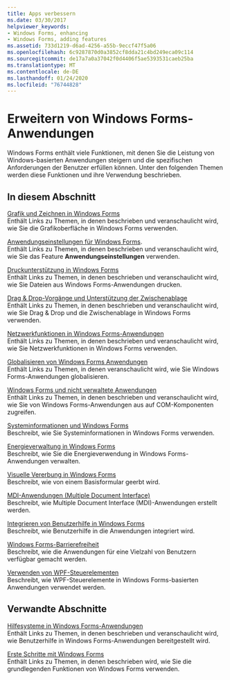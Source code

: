 ```yaml
---
title: Apps verbessern
ms.date: 03/30/2017
helpviewer_keywords:
- Windows Forms, enhancing
- Windows Forms, adding features
ms.assetid: 733d1219-d6ad-4256-a55b-9eccf47f5a06
ms.openlocfilehash: 6c9287870d0a3852cf8dda21c4bd249eca09c114
ms.sourcegitcommit: de17a7a0a37042f0d4406f5ae5393531caeb25ba
ms.translationtype: MT
ms.contentlocale: de-DE
ms.lasthandoff: 01/24/2020
ms.locfileid: "76744828"
---
```

# <a name="enhancing-windows-forms-applications"></a>Erweitern von Windows Forms-Anwendungen
Windows Forms enthält viele Funktionen, mit denen Sie die Leistung von Windows-basierten Anwendungen steigern und die spezifischen Anforderungen der Benutzer erfüllen können. Unter den folgenden Themen werden diese Funktionen und ihre Verwendung beschrieben.  
  
## <a name="in-this-section"></a>In diesem Abschnitt  
 [Grafik und Zeichnen in Windows Forms](graphics-and-drawing-in-windows-forms.md)  
 Enthält Links zu Themen, in denen beschrieben und veranschaulicht wird, wie Sie die Grafikoberfläche in Windows Forms verwenden.  
  
 [Anwendungseinstellungen für Windows Forms](application-settings-for-windows-forms.md).  
 Enthält Links zu Themen, in denen beschrieben und veranschaulicht wird, wie Sie das Feature **Anwendungseinstellungen** verwenden.  
  
 [Druckunterstützung in Windows Forms](windows-forms-print-support.md)  
 Enthält Links zu Themen, in denen beschrieben und veranschaulicht wird, wie Sie Dateien aus Windows Forms-Anwendungen drucken.  
  
 [Drag & Drop-Vorgänge und Unterstützung der Zwischenablage](drag-and-drop-operations-and-clipboard-support.md)  
 Enthält Links zu Themen, in denen beschrieben und veranschaulicht wird, wie Sie Drag & Drop und die Zwischenablage in Windows Forms verwenden.  
  
 [Netzwerkfunktionen in Windows Forms-Anwendungen](networking-in-windows-forms-applications.md)  
 Enthält Links zu Themen, in denen beschrieben und veranschaulicht wird, wie Sie Netzwerkfunktionen in Windows Forms verwenden.  
  
 [Globalisieren von Windows Forms Anwendungen](globalizing-windows-forms.md)  
 Enthält Links zu Themen, in denen veranschaulicht wird, wie Sie Windows Forms-Anwendungen globalisieren.  
  
 [Windows Forms und nicht verwaltete Anwendungen](windows-forms-and-unmanaged-applications.md)  
 Enthält Links zu Themen, in denen beschrieben und veranschaulicht wird, wie Sie von Windows Forms-Anwendungen aus auf COM-Komponenten zugreifen.  
  
 [Systeminformationen und Windows Forms](system-information-and-windows-forms.md)  
 Beschreibt, wie Sie Systeminformationen in Windows Forms verwenden.  
  
 [Energieverwaltung in Windows Forms](power-management-in-windows-forms.md)  
 Beschreibt, wie Sie die Energieverwendung in Windows Forms-Anwendungen verwalten.  
  
 [Visuelle Vererbung in Windows Forms](windows-forms-visual-inheritance.md)  
 Beschreibt, wie von einem Basisformular geerbt wird.  
  
 [MDI-Anwendungen (Multiple Document Interface)](multiple-document-interface-mdi-applications.md)  
 Beschreibt, wie Multiple Document Interface (MDI)-Anwendungen erstellt werden.  
  
 [Integrieren von Benutzerhilfe in Windows Forms](integrating-user-help-in-windows-forms.md)  
 Beschreibt, wie Benutzerhilfe in die Anwendungen integriert wird.  
  
 [Windows Forms-Barrierefreiheit](windows-forms-accessibility.md)  
 Beschreibt, wie die Anwendungen für eine Vielzahl von Benutzern verfügbar gemacht werden.  
  
 [Verwenden von WPF-Steuerelementen](using-wpf-controls.md)  
 Beschreibt, wie WPF-Steuerelemente in Windows Forms-basierten Anwendungen verwendet werden.  
  
## <a name="related-sections"></a>Verwandte Abschnitte  
 [Hilfesysteme in Windows Forms-Anwendungen](help-systems-in-windows-forms-applications.md)  
 Enthält Links zu Themen, in denen beschrieben und veranschaulicht wird, wie Benutzerhilfe in Windows Forms-Anwendungen bereitgestellt wird.  
  
 [Erste Schritte mit Windows Forms](../getting-started-with-windows-forms.md)  
 Enthält Links zu Themen, in denen beschrieben wird, wie Sie die grundlegenden Funktionen von Windows Forms verwenden.
